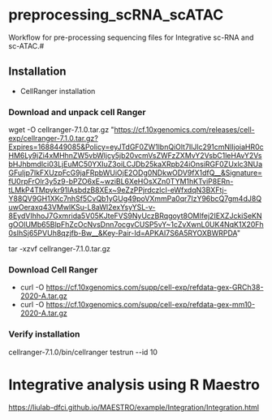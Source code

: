 <!-- GETTING STARTED -->

# preprocessing_scRNA_scATAC
Workflow for pre-processing sequencing files for Integrative sc-RNA and sc-ATAC.#

## Installation
- CellRanger installation
  
### Download and unpack cell Ranger
wget -O cellranger-7.1.0.tar.gz "https://cf.10xgenomics.com/releases/cell-exp/cellranger-7.1.0.tar.gz?Expires=1688449085&Policy=eyJTdGF0ZW1lbnQiOlt7IlJlc291cmNlIjoiaHR0cHM6Ly9jZi4xMHhnZW5vbWljcy5jb20vcmVsZWFzZXMvY2VsbC1leHAvY2VsbHJhbmdlci03LjEuMC50YXIuZ3oiLCJDb25kaXRpb24iOnsiRGF0ZUxlc3NUaGFuIjp7IkFXUzpFcG9jaFRpbWUiOjE2ODg0NDkwODV9fX1dfQ__&Signature=fU0rpFrOlr3y5z9-bPZO6xE~wziBL6XeHOsXZn0TYM1hKTviP8ERn-tLMkP4TMpykr91lAsbdzB8XEx~9eZzPPjrdczlcI-eWfxdqN3BXFtj-Y88QV9GH1XKc7nhSf5CvQb1yGUg49poVXmmPa0qr7IzY96bcQ7gm4dJ8QuwOeraxq43VMwIKSu-L8aWl2exYsyYSL-v-8EydVIhhoJ7Gxmrida5V05KJteFVS9NyUczBRqgoyt8OMIfej2IEXZJckiSeKNgOOlUMb65BlpFhZcOcNvsDnn7ocgvCUSP5vY~1cZvXwnL0UK4NqK1X20Fh0sIhSj65PVUh8qzjfb-Bw__&Key-Pair-Id=APKAI7S6A5RYOXBWRPDA"

tar -xzvf cellranger-7.1.0.tar.gz

### Download Cell Ranger
- curl -O https://cf.10xgenomics.com/supp/cell-exp/refdata-gex-GRCh38-2020-A.tar.gz
- curl -O https://cf.10xgenomics.com/supp/cell-exp/refdata-gex-mm10-2020-A.tar.gz 

### Verify installation
cellranger-7.1.0/bin/cellranger testrun --id 10
















# Integrative analysis using R Maestro 
https://liulab-dfci.github.io/MAESTRO/example/Integration/Integration.html
